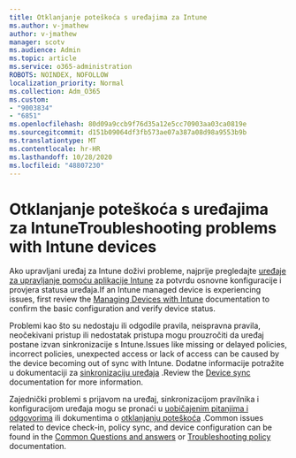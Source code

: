 ```yaml
---
title: Otklanjanje poteškoća s uređajima za Intune
ms.author: v-jmathew
author: v-jmathew
manager: scotv
ms.audience: Admin
ms.topic: article
ms.service: o365-administration
ROBOTS: NOINDEX, NOFOLLOW
localization_priority: Normal
ms.collection: Adm_O365
ms.custom:
- "9003834"
- "6851"
ms.openlocfilehash: 80d09a9ccb9f76d35a12e5cc70903aa03ca0819e
ms.sourcegitcommit: d151b09064df3fb573ae07a387a08d98a9553b9b
ms.translationtype: MT
ms.contentlocale: hr-HR
ms.lasthandoff: 10/28/2020
ms.locfileid: "48807230"
---
```

# <a name="troubleshooting-problems-with-intune-devices"></a><span data-ttu-id="c3863-102">Otklanjanje poteškoća s uređajima za Intune</span><span class="sxs-lookup"><span data-stu-id="c3863-102">Troubleshooting problems with Intune devices</span></span>

<span data-ttu-id="c3863-103">Ako upravljani uređaj za Intune doživi probleme, najprije pregledajte [uređaje za upravljanje pomoću aplikacije Intune](https://docs.microsoft.com/mem/intune/protect/endpoint-security-manage-devices) za potvrdu osnovne konfiguracije i provjera statusa uređaja.</span><span class="sxs-lookup"><span data-stu-id="c3863-103">If an Intune managed device is experiencing issues, first review the [Managing Devices with Intune](https://docs.microsoft.com/mem/intune/protect/endpoint-security-manage-devices) documentation to confirm the basic configuration and verify device status.</span></span>

<span data-ttu-id="c3863-104">Problemi kao što su nedostaju ili odgodile pravila, neispravna pravila, neočekivani pristup ili nedostatak pristupa mogu prouzročiti da uređaj postane izvan sinkronizacije s Intune.</span><span class="sxs-lookup"><span data-stu-id="c3863-104">Issues like missing or delayed policies, incorrect policies, unexpected access or lack of access can be caused by the device becoming out of sync with Intune.</span></span> <span data-ttu-id="c3863-105">Dodatne informacije potražite u dokumentaciji za [sinkronizaciju uređaja](https://docs.microsoft.com/mem/intune/remote-actions/device-sync) .</span><span class="sxs-lookup"><span data-stu-id="c3863-105">Review the [Device sync](https://docs.microsoft.com/mem/intune/remote-actions/device-sync) documentation for more information.</span></span>

<span data-ttu-id="c3863-106">Zajednički problemi s prijavom na uređaj, sinkronizacijom pravilnika i konfiguracijom uređaja mogu se pronaći u [uobičajenim pitanjima i odgovorima](https://docs.microsoft.com/mem/intune/configuration/device-profile-troubleshoot) ili dokumentima o [otklanjanju poteškoća](https://docs.microsoft.com/mem/intune/configuration/troubleshoot-policies-in-microsoft-intune) .</span><span class="sxs-lookup"><span data-stu-id="c3863-106">Common issues related to device check-in, policy sync, and device configuration can be found in the [Common Questions and answers](https://docs.microsoft.com/mem/intune/configuration/device-profile-troubleshoot) or [Troubleshooting policy](https://docs.microsoft.com/mem/intune/configuration/troubleshoot-policies-in-microsoft-intune) documentation.</span></span>

